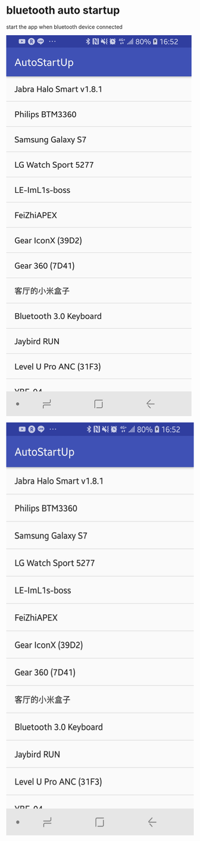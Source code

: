 # bluetooth auto startup
 start the app when bluetooth device connected
 
 ![image](https://github.com/ImL1s/bluetooth-auto-startup/blob/master/img/image1.jpg?raw=true)
 
 <img src="https://github.com/ImL1s/bluetooth-auto-startup/blob/master/img/image1.jpg?raw=true" width="520" height="1110" />
